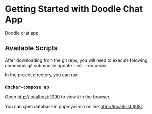 # Getting Started with Doodle Chat App

Doodle chat app.

## Available Scripts

After downloading from the git repo, you will need to execute folowing command: git submodule update --init --recursive

In the project directory, you can run:

### `docker-compose up`

Open [http://localhost:9090](http://localhost:9090) to view it in the browser.

You can open database in phpmyadmin on link [http://localhost:8081](http://localhost:8081).
